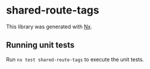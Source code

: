 # shared-route-tags

This library was generated with [Nx](https://nx.dev).

## Running unit tests

Run `nx test shared-route-tags` to execute the unit tests.
